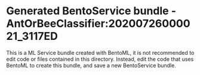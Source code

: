 # Generated BentoService bundle - AntOrBeeClassifier:20200726000021_3117ED

This is a ML Service bundle created with BentoML, it is not recommended to edit
code or files contained in this directory. Instead, edit the code that uses BentoML
to create this bundle, and save a new BentoService bundle.
